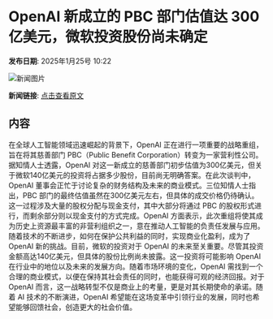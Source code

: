 # OpenAI 新成立的 PBC 部门估值达 300 亿美元，微软投资股份尚未确定

**发布日期**: 2025年1月25号 10:22

![新闻图片](https://pic.chinaz.com/picmap/thumb/202405110933330041_0.jpg)

**新闻链接**: [点击查看原文](https://www.aibase.com/zh/news/15013)

## 内容

在全球人工智能领域迅速崛起的背景下，OpenAI 正在进行一项重要的战略重组，旨在将其慈善部门 PBC（Public Benefit Corporation）转变为一家营利性公司。据知情人士透露，OpenAI 对这一新成立的慈善部门初步估值为300亿美元，但关于微软140亿美元的投资将占据多少股份，目前尚无明确答案。在此次谈判中，OpenAI 董事会正忙于讨论复杂的财务结构及未来的商业模式。三位知情人士指出，PBC 部门的最终估值虽然在300亿美元左右，但具体的成交价格仍待确认。这一过程涉及大量的股权分配与现金支付，其中大部分将通过 PBC 的股权形式进行，而剩余部分则以现金支付的方式完成。OpenAI 方面表示，此次重组将使其成为历史上资源最丰富的非营利组织之一，意在推动人工智能的负责任发展与应用。随着技术的不断进步，如何在保护公共利益的同时，实现商业化盈利，成为了 OpenAI 新的挑战。目前，微软的投资对于 OpenAI 的未来至关重要。尽管其投资金额高达140亿美元，但具体的股份比例尚未披露。这一投资将可能影响 OpenAI 在行业中的地位以及未来的发展方向。随着市场环境的变化，OpenAI 需找到一个合理的商业模式，以便在保持其社会责任的同时，也能获得可观的经济回报。对于 OpenAI 而言，这一战略转型不仅是商业上的考量，更是对其长期使命的承诺。随着 AI 技术的不断演进，OpenAI 希望能在这场变革中引领行业的发展，同时也希望能够回馈社会，创造更大的社会价值。
